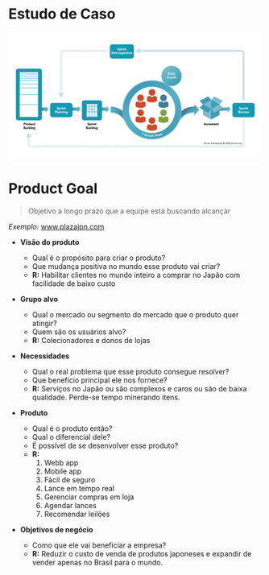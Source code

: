 
# Estudo de Caso

![SCRUM framework](scrum-framework.png)

# Product Goal

> Objetivo a longo prazo que a equipe está buscando alcançar

_Exemplo:_ www.plazajpn.com

* **Visão do produto**
	* Qual é o propósito para criar o produto?
	* Que mudança positiva no mundo esse produto vai criar?
	* **R:** Habilitar clientes no mundo inteiro a comprar no Japão com facilidade de baixo custo

* **Grupo alvo**
	* Qual o mercado ou segmento do mercado que o produto quer atingir?
	* Quem são os usuários alvo?
	* **R:** Colecionadores e donos de lojas

* **Necessidades**
	* Qual o real problema que esse produto consegue resolver?
	* Que benefício principal ele nos fornece?
	* **R:** Serviços no Japão ou são complexos e caros ou são de baixa qualidade. Perde-se tempo minerando itens.

* **Produto**
	* Qual é o produto então?
	* Qual o diferencial dele?
	* É possível de se desenvolver esse produto?
	* **R:**
		1. Webb app
		2. Mobile app
		3. Fácil de seguro
		4. Lance em tempo real
		5. Gerenciar compras em loja
		6. Agendar lances
		7. Recomendar leilões

* **Objetivos de negócio**
	* Como que ele vai beneficiar a empresa?
	* **R:** Reduzir o custo de venda de produtos japoneses e expandir de vender apenas no Brasil para o mundo.
